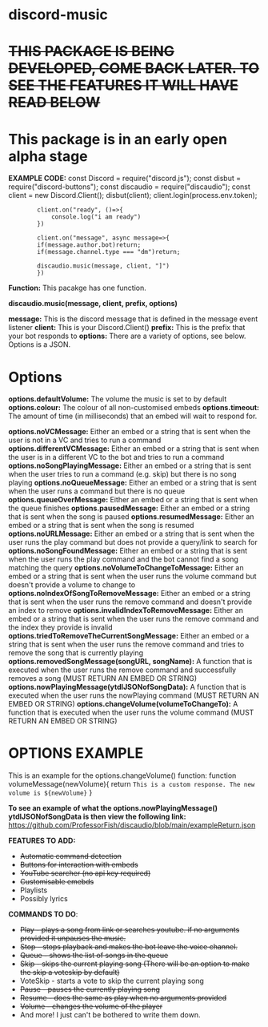 # discord-music

# ~~THIS PACKAGE IS BEING DEVELOPED, COME BACK LATER. TO SEE THE FEATURES IT WILL HAVE READ BELOW~~

# This package is in an early open alpha stage

**EXAMPLE CODE:**
            const Discord = require("discord.js");
            const disbut = require("discord-buttons");
            const discaudio = require("discaudio");
            const client = new Discord.Client();
            disbut(client);
            client.login(process.env.token);

            client.on("ready", ()=>{
                console.log("i am ready")
            })

            client.on("message", async message=>{
            if(message.author.bot)return;
            if(message.channel.type === "dm")return;

            discaudio.music(message, client, "]")
            })

**Function:**
This pacakge has one function.

**discaudio.music(message, client, prefix, options)**

**message:** This is the discord message that is defined in the message event listener
**client:** This is your Discord.Client()
**prefix:** This is the prefix that your bot responds to
**options:** There are a variety of options, see below. Options is a JSON.

# Options

**options.defaultVolume:** The volume the music is set to by default
**options.colour:** The colour of all non-customised embeds
**options.timeout:** The amount of time (in milliseconds) that an embed will wait to respond for.

**options.noVCMessage:** Either an embed or a string that is sent when the user is not in a VC and tries to run a command
**options.differentVCMessage:** Either an embed or a string that is sent when the user is in a different VC to the bot and tries to run a command
**options.noSongPlayingMessage:** Either an embed or a string that is sent when the user tries to run a command (e.g. skip) but there is no song playing
**options.noQueueMessage:** Either an embed or a string that is sent when the user runs a command but there is no queue
**options.queueOverMessage:** Either an embed or a string that is sent when the queue finishes
**options.pausedMessage:** Either an embed or a string that is sent when the song is paused
**options.resumedMessage:** Either an embed or a string that is sent when the song is resumed
**options.noURLMessage:** Either an embed or a string that is sent when the user runs the play command but does not provide a query/link to search for
**options.noSongFoundMessage:** Either an embed or a string that is sent when the user runs the play command and the bot cannot find a song matching the query
**options.noVolumeToChangeToMessage:** Either an embed or a string that is sent when the user runs the volume command but doesn't provide a volume to change to
**options.noIndexOfSongToRemoveMessage:** Either an embed or a string that is sent when the user runs the remove command and doesn't provide an index to remove
**options.invalidIndexToRemoveMessage:** Either an embed or a string that is sent when the user runs the remove command and the index they provide is invalid
**options.triedToRemoveTheCurrentSongMessage:** Either an embed or a string that is sent when the user runs the remove command and tries to remove the song that is currently playing
**options.removedSongMessage(songURL, songName):** A function that is executed when the user runs the remove command and successfully removes a song (MUST RETURN AN EMBED OR STRING)
**options.nowPlayingMessage(ytdlJSONofSongData):** A function that is executed when the user runs the nowPlaying command (MUST RETURN AN EMBED OR STRING)
**options.changeVolume(volumeToChangeTo):** A function that is executed when the user runs the volume command (MUST RETURN AN EMBED OR STRING)

# OPTIONS EXAMPLE

This is an example for the options.changeVolume() function:
            function volumeMessage(newVolume){
                return `This is a custom response. The new volume is ${newVolume}`
            }

**To see an example of what the options.nowPlayingMessage() ytdlJSONofSongData is then view the following link:**
https://github.com/ProfessorFish/discaudio/blob/main/exampleReturn.json

**FEATURES TO ADD:**
+ ~~Automatic command detection~~
+ ~~Buttons for interaction with embeds~~
+ ~~YouTube searcher (no api key required)~~
+ ~~Customisable emebds~~
+ Playlists
+ Possibly lyrics

**COMMANDS TO DO**:
+ ~~Play - plays a song from link or searches youtube. if no arguments provided it unpauses the music.~~
+ ~~Stop - stops playback and makes the bot leave the voice channel.~~
+ ~~Queue - shows the list of songs in the queue~~
+ ~~Skip - skips the current playing song (There will be an option to make the skip a voteskip by default)~~
+ VoteSkip - starts a vote to skip the current playing song
+ ~~Pause - pauses the currently playing song~~
+ ~~Resume - does the same as play when no arguments provided~~
+ ~~Volume - changes the volume of the player~~
+ And more! I just can't be bothered to write them down.

